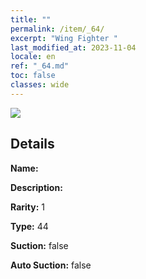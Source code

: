 ```yaml
---
title: ""
permalink: /item/_64/
excerpt: "Wing Fighter "
last_modified_at: 2023-11-04
locale: en
ref: "_64.md"
toc: false
classes: wide
---
```



 ![](/images/item/_p.png)



## Details

 **Name:**  

 **Description:** 

 **Rarity:** 1 

 **Type:** 44 

 **Suction:** false 

 **Auto Suction:** false 


